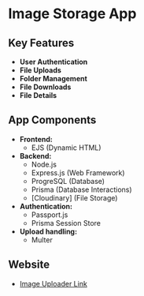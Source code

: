 # Image Storage App

## Key Features

- **User Authentication**
- **File Uploads**
- **Folder Management**
- **File Downloads**
- **File Details**

## App Components

- **Frontend:**
  - EJS (Dynamic HTML)
- **Backend:**
  - Node.js
  - Express.js (Web Framework)
  - ProgreSQL (Database)
  - Prisma (Database Interactions)
  - [Cloudinary] (File Storage)
- **Authentication:**
  - Passport.js
  - Prisma Session Store
- **Upload handling:**
  - Multer

## Website

- [Image Uploader Link](https://odin-file-uploader-production.up.railway.app/)
